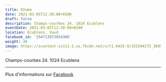 ```yaml
---
title: Džuma
date: 2021-03-05T12:30:00+0100
draft: false
description: Champs-courbes 24. 1024 Ecublens
eventDate: 2021-03-05T12:30:00+0100
location: Écublens, Vaud
facebook_id: '254713972954306'
weight: 30
image: https://scontent-sin11-2.xx.fbcdn.net/v/t1.6435-9/155294275_3695079563921169_4909597834044538694_n.jpg?_nc_cat=101&ccb=1-7&_nc_sid=9e60e4&_nc_ohc=UcGs_1235HMQ7kNvwEpA5hX&_nc_oc=Adk5JqFW41FTke1nFpn53JTgiSNnWQUbuCeMPM9KEBDtjl_fRBeM9m0JoOqP8VNq72s&_nc_zt=23&_nc_ht=scontent-sin11-2.xx&edm=ABTKTjYEAAAA&_nc_gid=HNqQNB8Z-QRJxuzf_Wk9jw&oh=00_AfNfHqjfEJvDEsZQJit3O6kR1GF8bXcaj6kb6e46deOd4A&oe=688EB8DB
---
```


Champs-courbes 24. 1024 Ecublens

---

Plus d'informations sur [Facebook](https://facebook.com/events/254713972954306)